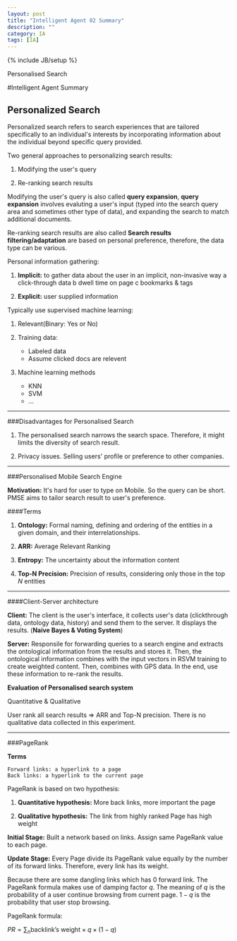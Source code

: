 ```yaml
---
layout: post
title: "Intelligent Agent 02 Summary"
description: ""
category: IA
tags: [IA]
---
```

{% include JB/setup %}

Personalised Search

<!--more-->


#Intelligent Agent Summary

## Personalized Search

Personalized search refers to search experiences that are tailored specifically to an individual's interests by incorporating information
about the individual beyond specific query provided.

Two general approaches to personalizing search results:

1. Modifying the user's query

2. Re-ranking search results


Modifying the user's query is also called **query expansion**, **query expansion** involves evaluting a user's 
input (typed into the search query area and sometimes other type of data), and expanding the search to match additional documents.

Re-ranking search results are also called **Search results filtering/adaptation** 
are based on personal preference, therefore, the data type can be various.

Personal information gathering:

1. **Implicit:** to gather data about the user in an implicit, non-invasive way
	a click-through data
	b dwell time on page
	c bookmarks & tags

2. **Explicit:** user supplied information

Typically use supervised machine learning:

1. Relevant(Binary: Yes or No)

2. Training data:
	+ Labeled data
	+ Assume clicked docs are relevent

3. Machine learning methods

	+ KNN
	+ SVM
	+ ...


---

###Disadvantages for Personalised Search

1. The personalised search narrows the search space. Therefore, it might limits the diversity of search result.

2. Privacy issues. Selling users' profile or preference to other companies.

---

###Personalised Mobile Search Engine

**Motivation:** It's hard for user to type on Mobile. So the query can
be short. PMSE aims to tailor search result to user's preference.

####Terms

1. **Ontology:** Formal naming, defining and ordering of the entities in a 
given domain, and their interrelationships.

2. **ARR:** Average Relevant Ranking

3. **Entropy:** The uncertainty about the information content

4. **Top-N Precision:** Precision of results, considering only those in the top $N$ entities

---

####Client-Server architecture

**Client:** The client is the user's interface, it collects user's data (clickthrough data, ontology data, history) and send them
to the server. It displays the results. (**Naive Bayes & Voting System**)

**Server:** Responsile for forwarding queries to a search engine and extracts the ontological information from the results and stores it.
Then, the ontological information combines with the input vectors in RSVM training to create weighted content. Then, combines with GPS 
data. In the end, use these information to re-rank the results.

**Evaluation of Personalised search system**

Quantitative & Qualitative

User rank all search results $\Rightarrow$ ARR and Top-N precision. There is no qualitative data collected in this experiment.

---

###PageRank

**Terms**

    Forward links: a hyperlink to a page 
    Back links: a hyperlink to the current page

PageRank is based on two hypothesis:

1. **Quantitative hypothesis:** More back links, more important the page

2. **Qualitative hypothesis:** The link from highly ranked Page has high weight

**Initial Stage:** Built a network based on links. Assign same PageRank value to each page.

**Update Stage:** Every Page divide its PageRank value equally by the number of its forward links. Therefore, every link has its weight.

Because there are some dangling links which has 0 forward link. The PageRank formula makes use of damping factor $q$. The meaning of 
$q$ is the probability of a user continue browsing from current page. $1 - q$ is the probability that user stop browsing.

PageRank formula: 

$PR = \sum_{n} \text{backlink's weight} \times q \times (1 - q)$




